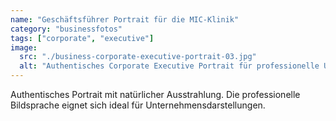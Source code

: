 ```yaml
---
name: "Geschäftsführer Portrait für die MIC-Klinik"
category: "businessfotos"
tags: ["corporate", "executive"]
image:
  src: "./business-corporate-executive-portrait-03.jpg"
  alt: "Authentisches Corporate Executive Portrait für professionelle Unternehmenskommunikation"
---
```


Authentisches Portrait mit natürlicher Ausstrahlung. Die professionelle Bildsprache eignet sich ideal für Unternehmensdarstellungen.